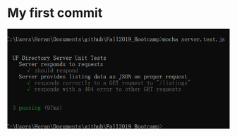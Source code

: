 # My first commit
![alt text](https://github.com/HeranGa0/MyFallBootCamp1/blob/master/mocha.PNG)





